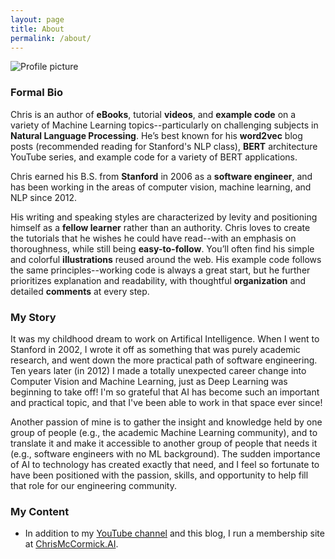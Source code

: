 ```yaml
---
layout: page
title: About
permalink: /about/
---
```


![Profile picture][profile_pic]

### Formal Bio

Chris is an author of **eBooks**, tutorial **videos**, and **example code** on a variety of Machine Learning topics--particularly on challenging subjects in **Natural Language Processing**. He’s best known for his **word2vec** blog posts  (recommended reading for Stanford's NLP class), **BERT** architecture YouTube series, and example code for a variety of BERT applications.  

Chris earned his B.S. from **Stanford** in 2006 as a **software engineer**, and has been working in the areas of computer vision, machine learning, and NLP since 2012.

His writing and speaking styles are characterized by levity and positioning himself as a **fellow learner** rather than an authority. Chris loves to create the tutorials that he wishes he could have read--with an emphasis on thoroughness, while still being **easy-to-follow**. You’ll often find his simple and colorful **illustrations** reused around the web. His example code follows the same principles--working code is always a great start, but he further prioritizes explanation and readability, with thoughtful **organization** and detailed **comments** at every step.

### My Story

It was my childhood dream to work on Artifical Intelligence. When I went to Stanford in 2002, I wrote it off as something that was purely academic research, and went down the more practical path of software engineering. Ten years later (in 2012) I made a totally unexpected career change into Computer Vision and Machine Learning, just as Deep Learning was beginning to take off! I'm so grateful that AI has become such an important and practical topic, and that I've been able to work in that space ever since!

Another passion of mine is to gather the insight and knowledge held by one group of people (e.g., the academic Machine Learning community), and to translate it and make it accessible to another group of people that needs it (e.g., software engineers with no ML background). The sudden importance of AI to technology has created exactly that need, and I feel so fortunate to have been positioned with the passion, skills, and opportunity to help fill that role for our engineering community.

### My Content

* In addition to my [YouTube channel](https://www.youtube.com/channel/UCoRX98PLOsaN8PtekB9kWrw/) and this blog, I run a membership site at [ChrisMcCormick.AI](https://www.chrismccormick.ai/membership?utm_source=blog&utm_medium=link&utm_campaign=membership&utm_content=about). 

[profile_pic]: http://www.mccormickml.com/assets/2021_profile_240_x_300px.jpg
